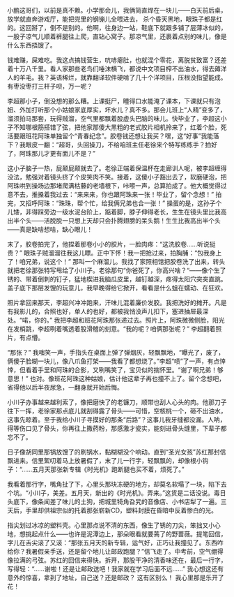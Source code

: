 小鹏这哥们，以前是真不赖。小学那会儿，我俩简直焊在一块儿——白天前后桌，放学就直奔游戏厅，能把兜里的钢镚儿全喂进去， 杀个昏天黑地，眼珠子都是红的。这回掰了，倒不是别的。他啊，往身边一站，鞋底下就跟多铺了层薄冰似的，一股子凉气儿顺着裤腿往上爬，直钻心窝子。那凉气里，还裹着点别的味儿，像是什么东西捂馊了。

钱难赚，屎难吃。我这点搞钱营生，吭哧瘪肚，也就混个零花，离脱贫致富？还差着十万八千里。看人家那些老鸟们唾沫横飞，都说中文项目榨不出油水，得去薅洋人的羊毛。我？英语稀烂，就靠翻译软件硬啃了几十个洋项目，压根没指望能成。有枣没枣打三杆子呗，万一呢？

李超那小子，倒没想的那么糟。上课挺尸，睡得口水能淹了课本，下课就只有泡妞、外加打听那个小姑娘家底厚实，坏水儿？真不多。那会儿班上“人精”变多了，溜须拍马那套，玩得贼溜，空气里都飘着股虚头巴脑的味儿。快毕业了，李超这小子不知哪根筋搭错了弦，把他家那傻大黑粗的老式胶片相机拎来了，红着个脸，死活要跟班花阿珠单独留个“青春纪念”。胶卷钱还想让我买？嘿，这“好事”我能落下？我眼皮一翻：“超哥，头回操刀，不给咱班主任老徐来个特写练练手？拍好了，阿珠那儿才更有面儿不是？”

这小子脑子一热，屁颠屁颠就去了。老徐正端着保温杯在走廊训人呢，被李超缠得没法，勉强对着镜头挤了个皮笑肉不笑。接着，这傻小子豁出去了，软磨硬泡，把阿珠哄到操场边那堵爬满枯藤的老墙根下，咔嚓一声，总算拍成了。他大概觉得过意不去，推搡着我过去：“来来来，你也跟阿珠来一张！毕业了，留个念想！” 拍完，又招呼阿珠：“珠珠，帮个忙，给我俩兄弟也合一张！” 操蛋的是，这孙子个儿矮，非得踩旁边一级水泥台阶上，踮着脚，脖子伸得老长，生生在镜头里比我高出半个头——活脱脱一只想上天却只会扑腾翅膀的呆头鹅！生生比我高出半个头——真是缺啥想啥，缺心眼儿！

末了，胶卷拍完了，他捏着那卷小小的胶片，一脸肉疼：“这洗胶卷……听说挺贵？” 眼珠子贼溜溜往我这儿瞟。正中下怀！我一把抢过来，拍胸脯：“包我身上了！咱兄弟，说这个！” 那叫一个麻溜儿。我找了家照相馆把胶卷洗了出来，转头就把老徐那张特写甩给了小川子。老徐那句“你爸死了，你高兴啥？“——像个生了锈的、带着倒刺的钉子，猛地楔进我脑瓜皮里，越钉越深，疼得太阳穴突突直跳。盖子底下那层发馊的玩意儿，我早晚得给它掀开，看看是什么蛆在蠕动、在狂欢。

照片拿回来那天，李超兴冲冲跑来，汗味儿混着廉价发胶。我把洗好的摊开。凡是有我影儿的，合照也好，单人的也好，都被我悄没声儿扣下，塞进抽屉最深处。“喏，你的。” 我把李超和班花阿珠那张递过去。照片上，阿珠微微侧脸，阳光在发梢跳，李超咧着嘴透着股滑稽的刻意。“我的呢？咱俩那张呢？” 李超翻着照片，有点懵。

“那张？” 我嗤笑一声，手指头在桌面上弹了弹烟灰，轻飘飘地，“曝光了，废了，俩傻子脸糊一块儿，像八爪鱼打架——我看了都想烧了。”李超“啧”了一声，有点悻悻，但看着手里和阿珠的合影，又咧嘴笑了，宝贝似的揣怀里。“谢了啊兄弟！够意思！” 也对。像班花阿珠这种姑娘，估计他这辈子再也撞不上了。留个念想吧，省得他以后半夜尿急，一翻身就开始后悔。

小川子办事越来越利索了，像把磨快了的老镰刀，顺带也刮人心头的肉。他那刀子往下一挥，老徐家那点底儿就刮得露了骨头——可惜，空核桃一个，砸不出油水，这事先晾着。至于我给小川子寻摸好的那条“后路”？这事儿我牙缝都没漏。人呐，得等伤口见了骨头，你再往上撒药粉，那感激才瓷实，能刻进骨头缝里，下辈子都忘不了。

日子像胡同里那锅放馊了的刷锅水，黏糊糊没个响动。直到“圣光女孩”苏红那封信飘进来。信里絮叨着马上放暑假了，末了儿一行字，轻飘飘的，却像根小钩子：“……五月天那张新专辑《时光机》跑断腿也买不着，烦死了。”

我看着那行字，嘴角扯了下，心里头那块冻硬的地方，却莫名软塌了一块，陷下去个坑。“小川子，美差。五月天，新出的《时光机》。弄来。”这货是二话没说。毒日头底下，像条闻差了味儿的土狗，把城里犄角旮旯的音像店、小书店犁了一遍。三天后，手里却供祖宗似的托着那张崭新CD，塑料封膜在昏暗中反着惨白的光。

指尖划过冰凉的塑料壳。心里那点说不清的东西，像生了锈的刀尖，笨拙又小心地，想挑起点什么——也许是泥潭边上，那朵眼看就要蔫了的野蔷薇。提笔回信，字儿在舌尖滚了又滚：“那张五月天的新专辑，运气好，正巧让我撞见了。东西咋给你？我暑假亲手送，还是留个地儿让邮政跑腿？”信飞走了。中考前，空气绷得像拉满的弓弦。苏红的回信来得快。拆开，那股干净的清香味还在，最后一行字，写得轻：“……谢啦！还是让邮政送吧！我家就在学习后面不远……” 我心想这还有意外的惊喜，拿到了地址，自己送？还是邮政？ 这有区别么！ 我心里那是乐开了花！
